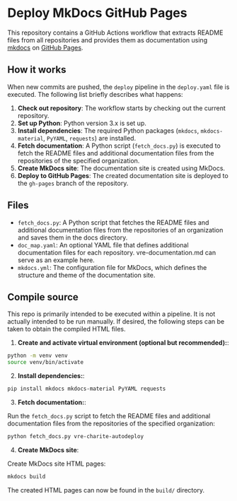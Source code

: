 # Deploy MkDocs GitHub Pages

This repository contains a GitHub Actions workflow that extracts README files from all repositories and provides them as documentation using [mkdocs](https://www.mkdocs.org/) on [GitHub Pages](https://pages.github.com/).

## How it works

When new commits are pushed, the `deploy` pipeline in the `deploy.yaml` file is executed. The following list briefly describes what happens:

1. **Check out repository**: The workflow starts by checking out the current repository.
2. **Set up Python**: Python version 3.x is set up.
3. **Install dependencies**: The required Python packages (`mkdocs`, `mkdocs-material`, `PyYAML`, `requests`) are installed.
4. **Fetch documentation**: A Python script (`fetch_docs.py`) is executed to fetch the README files and additional documentation files from the repositories of the specified organization.
5. **Create MkDocs site**: The documentation site is created using MkDocs.
6. **Deploy to GitHub Pages**: The created documentation site is deployed to the `gh-pages` branch of the repository.

## Files

- `fetch_docs.py`: A Python script that fetches the README files and additional documentation files from the repositories of an organization and saves them in the docs directory.
- `doc_map.yaml`: An optional YAML file that defines additional documentation files for each repository. vre-documentation.md can serve as an example here.
- `mkdocs.yml`: The configuration file for MkDocs, which defines the structure and theme of the documentation site.


## Compile source

This repo is primarily intended to be executed within a pipeline. It is not actually intended to be run manually. If desired, the following steps can be taken to obtain the compiled HTML files.

1. **Create and activate virtual environment (optional but recommended):**:

```bash
python -m venv venv
source venv/bin/activate
```

2. **Install dependencies:**:

```bash
pip install mkdocs mkdocs-material PyYAML requests
```

3. **Fetch documentation:**:

Run the `fetch_docs.py` script to fetch the README files and additional documentation files from the repositories of the specified organization:

```bash
python fetch_docs.py vre-charite-autodeploy
```

 4. **Create MkDocs site**:

 Create MkDocs site HTML pages:

```bash
mkdocs build
```

The created HTML pages can now be found in the `build/` directory.